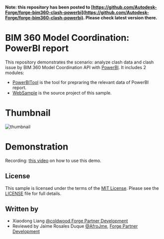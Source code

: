 
**Note:  this repository has been posted to [https://github.com/Autodesk-Forge/forge-bim360-clash-powerbi](https://github.com/Autodesk-Forge/forge-bim360-clash-powerbi). 
Please check latest version there.**


# BIM 360 Model Coordination: PowerBI report

This repository demonstrates the scenario: analyze clash data and clash issue by BIM 360 Model Coordination API with [PowerBI](https://powerbi.microsoft.com/en-us/). It includes 2 modules:

- [PowerBITool](./PowerBITool/README.md) is the tool for prepraring the relevant data of PowerBI report. 
- [WebSample](./WebSample/README.md) is the source project of this sample. 

# Thumbnail

![thumbnail](/thumbnail.png)
  
# Demonstration

Recording: [this video](https://youtu.be/pQaO2Dta97g) on how to use this demo.

## License

This sample is licensed under the terms of the [MIT License](http://opensource.org/licenses/MIT). Please see the [LICENSE](LICENSE) file for full details.

## Written by

- Xiaodong Liang [@coldwood](https://twitter.com/coldwood),[Forge Partner Development](http://forge.autodesk.com)
- Reviewed by Jaime Rosales Duque [@AfroJme](https://twitter.com/AfroJme), [Forge Partner Development](http://forge.autodesk.com)

